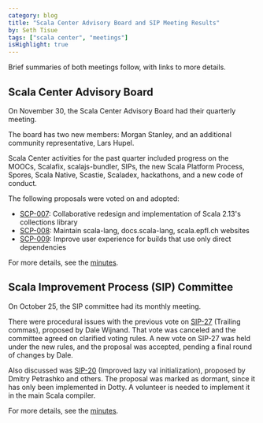 ```yaml
---
category: blog
title: "Scala Center Advisory Board and SIP Meeting Results"
by: Seth Tisue
tags: ["scala center", "meetings"]
isHighlight: true
---
```


Brief summaries of both meetings follow, with links to
more details.

## Scala Center Advisory Board

On November 30, the Scala Center Advisory Board had their
quarterly meeting.

The board has two new members: Morgan Stanley, and an additional
community representative, Lars Hupel.

Scala Center activities for the past quarter included progress on the
MOOCs, Scalafix, scalajs-bundler, SIPs, the new Scala Platform
Process, Spores, Scala Native, Scastie, Scaladex, hackathons, and a
new code of conduct.

The following proposals were voted on and adopted:

* [SCP-007](https://github.com/scalacenter/advisoryboard/blob/master/proposals/007-collections.md): Collaborative redesign and implementation of Scala 2.13's collections library
* [SCP-008](https://github.com/scalacenter/advisoryboard/blob/master/proposals/008-websites.md): Maintain scala-lang, docs.scala-lang, scala.epfl.ch websites
* [SCP-009](https://github.com/scalacenter/advisoryboard/blob/master/proposals/009-improve-direct-dependency-experience.md): Improve user experience for builds that use only direct dependencies

For more details, see the
[minutes](https://scala.epfl.ch/minutes/2016/11/30/november-30-2016.html).

## Scala Improvement Process (SIP) Committee

On October 25, the SIP committee had its monthly meeting.

There were procedural issues with the previous vote on [SIP-27](https://docs.scala-lang.org/sips/trailing-commas.html)
(Trailing commas), proposed by Dale Wijnand.  That vote was canceled
and the committee agreed on clarified voting rules.  A new vote on
SIP-27 was held under the new rules, and the proposal was accepted,
pending a final round of changes by Dale.

Also discussed was [SIP-20](https://github.com/scala/improvement-proposals/pull/19) (Improved lazy val initialization),
proposed by Dmitry Petrashko and others.  The proposal was
marked as dormant, since it has only been implemented in Dotty.
A volunteer is needed to implement it in the main Scala compiler.

For more details, see the
[minutes](https://docs.scala-lang.org/sips/minutes-list.html).
